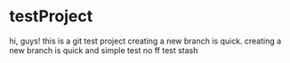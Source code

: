 # testProject
hi, guys! this is a git test project
creating a new branch is quick.
creating a new branch is quick and simple
test no ff
test stash


